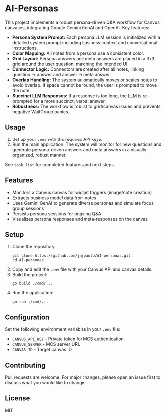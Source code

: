 # AI-Personas

This project implements a robust persona-driven Q&A workflow for Canvus canvases, integrating Google Gemini GenAI and OpenAI. Key features:

- **Persona System Prompt:** Each persona LLM session is initialized with a detailed system prompt including business context and conversational instructions.
- **Color Mapping:** All notes from a persona use a consistent color.
- **Grid Layout:** Persona answers and meta answers are placed in a 3x3 grid around the user question, matching the intended UI.
- **Connector Logic:** Connectors are created after all notes, linking question → answer and answer → meta answer.
- **Overlap Handling:** The system automatically moves or scales notes to avoid overlap. If space cannot be found, the user is prompted to move the note.
- **Succinct LLM Responses:** If a response is too long, the LLM is re-prompted for a more succinct, verbal answer.
- **Robustness:** The workflow is robust to grid/canvas issues and prevents negative WaitGroup panics.

## Usage

1. Set up your `.env` with the required API keys.
2. Run the main application. The system will monitor for new questions and generate persona-driven answers and meta answers in a visually organized, robust manner.

See `task_list` for completed features and next steps.

## Features
- Monitors a Canvus canvas for widget triggers (image/note creation)
- Extracts business model data from notes
- Uses Gemini GenAI to generate diverse personas and simulate focus group sessions
- Persists persona sessions for ongoing Q&A
- Visualizes persona responses and meta-responses on the canvas

## Setup
1. Clone the repository:
   ```
   git clone https://github.com/jaypaulb/AI-personas.git
   cd AI-personas
   ```
2. Copy and edit the `.env` file with your Canvus API and canvas details.
3. Build the project:
   ```
   go build ./cmd/...
   ```
4. Run the application:
   ```
   go run ./cmd/...
   ```

## Configuration
Set the following environment variables in your `.env` file:
- `CANVUS_API_KEY` - Private token for MCS authentication
- `CANVUS_SERVER` - MCS server URL
- `CANVAS_ID` - Target canvas ID

## Contributing
Pull requests are welcome. For major changes, please open an issue first to discuss what you would like to change.

## License
MIT 
